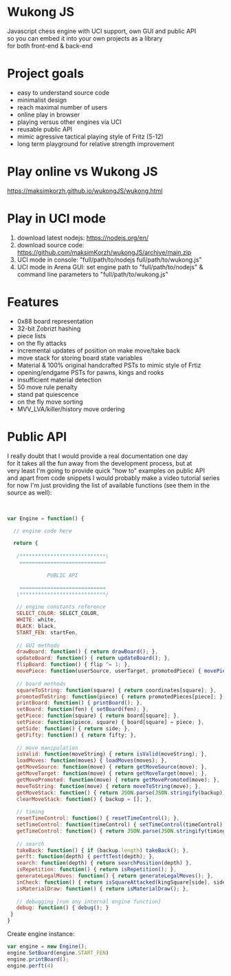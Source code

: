 # Wukong JS
Javascript chess engine with UCI support, own GUI and public API<br>
so you can embed it into your own projects as a library<br>
for both front-end & back-end 

# Project goals
- easy to understand source code
- minimalist design
- reach maximal number of users
- online play in browser
- playing versus other engines via UCI
- reusable public API
- mimic agressive tactical playing style of Fritz (5-12)
- long term playground for relative strength improvement

# Play online vs Wukong JS
https://maksimkorzh.github.io/wukongJS/wukong.html

# Play in UCI mode
1. download latest nodejs: https://nodejs.org/en/
2. download source code: https://github.com/maksimKorzh/wukongJS/archive/main.zip
3. UCI mode in console: "full/path/to/nodejs full/path/to/wukong.js"
4. UCI mode in Arena GUI: set engine path to "full/path/to/nodejs" & command line parameters to "full/path/to/wukong.js"

# Features
 - 0x88 board representation
 - 32-bit Zobrizt hashing
 - piece lists
 - on the fly attacks
 - incremental updates of position on make move/take back
 - move stack for storing board state variables
 - Material & 100% original handcrafted PSTs to mimic style of Frtiz
 - opening/endgame PSTs for pawns, kings and rooks
 - insufficient material detection
 - 50 move rule penalty
 - stand pat quiescence
 - on the fly move sorting
 - MVV_LVA/killer/history move ordering
 
 # Public API
 I really doubt that I would provide a real documentation one day<br>
 for it takes all the fun away from the development process, but at<br>
 very least I'm going to provide quick "how to" examples on public API<br>
 and apart from code snippets I would probably make a video tutorial series<br>
 for now I'm just providing the list of available functions (see them in the source as well):<br>
 <br>
 ```js
 
 var Engine = function() {
 
   // engine code here
 
   return {
  
    /****************************\
     ============================
   
              PUBLIC API

     ============================              
    \****************************/
    
    // engine constants reference
    SELECT_COLOR: SELECT_COLOR,
    WHITE: white,
    BLACK: black,
    START_FEN: startFen,
    
    // GUI methods
    drawBoard: function() { return drawBoard(); },
    updateBoard: function() { return updateBoard(); },
    flipBoard: function() { flip ^= 1; },
    movePiece: function(userSource, userTarget, promotedPiece) { movePiece(userSource, userTarget, promotedPiece); },
    
    // board methods
    squareToString: function(square) { return coordinates[square]; },
    promotedToString: function(piece) { return promotedPieces[piece]; },
    printBoard: function() { printBoard(); },
    setBoard: function(fen) { setBoard(fen); },
    getPiece: function(square) { return board[square]; },
    setPiece: function(piece, square) { board[square] = piece; },
    getSide: function() { return side; },
    getFifty: function() { return fifty; },
    
    // move manipulation
    isValid: function(moveString) { return isValid(moveString); },
    loadMoves: function(moves) { loadMoves(moves); },
    getMoveSource: function(move) { return getMoveSource(move); },
    getMoveTarget: function(move) { return getMoveTarget(move); },
    getMovePromoted: function(move) { return getMovePromoted(move); },
    moveToString: function(move) { return moveToString(move); },
    getMoveStack: function() { return JSON.parse(JSON.stringify(backup)); },
    clearMoveStack: function() { backup = []; },
    
    // timing
    resetTimeControl: function() { resetTimeControl(); },
    setTimeControl: function(timeControl) { setTimeControl(timeControl); },
    getTimeControl: function() { return JSON.parse(JSON.stringify(timing))},
    
    // search
    takeBack: function() { if (backup.length) takeBack(); },
    perft: function(depth) { perftTest(depth); },
    search: function(depth) { return searchPosition(depth) },
    isRepetition: function() { return isRepetition(); },
    generateLegalMoves: function() { return generateLegalMoves(); },
    inCheck: function() { return isSquareAttacked(kingSquare[side], side ^ 1); },
    isMaterialDraw: function() { return isMaterialDraw(); },
    
    // debugging [run any internal engine function]
    debug: function() { debug(); }
  }
}
 ```
 Create engine instance:
 <br>
 ```js
 var engine = new Engine();
 engine.SetBoard(engine.START_FEN)
 engine.printBoard();
 engine.perft(4)
 ```
